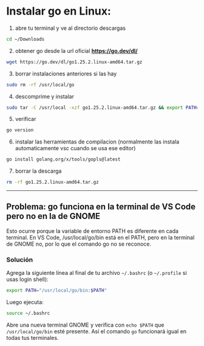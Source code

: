 # Instalar go en Linux:

1. abre tu terminal y ve al directorio descargas
```bash
cd ~/Downloads
```

2. obtener go desde la url oficial **https://go.dev/dl/**
```bash
wget https://go.dev/dl/go1.25.2.linux-amd64.tar.gz 
```

3. borrar instalaciones anteriores si las hay
```bash
sudo rm -rf /usr/local/go 
```

4. descomprime y instalar
```bash
sudo tar -C /usr/local -xzf go1.25.2.linux-amd64.tar.gz && export PATH=$PATH:/usr/local/go/bin
```

5. verificar
```bash
go version
```

6. instalar las herramientas de compilacion (normalmente las instala automaticamente vsc cuando se usa ese editor)
```bash
go install golang.org/x/tools/gopls@latest
```

7. borrar la descarga
```bash
rm -rf go1.25.2.linux-amd64.tar.gz
```
---

## Problema: go funciona en la terminal de VS Code pero no en la de GNOME

Esto ocurre porque la variable de entorno PATH es diferente en cada terminal. En VS Code, /usr/local/go/bin está en el PATH, pero en la terminal de GNOME no, por lo que el comando go no se reconoce.

### Solución

Agrega la siguiente línea al final de tu archivo `~/.bashrc` (o `~/.profile` si usas login shell):

```bash
export PATH="/usr/local/go/bin:$PATH"
```

Luego ejecuta:

```bash
source ~/.bashrc
```

Abre una nueva terminal GNOME y verifica con `echo $PATH` que `/usr/local/go/bin` esté presente. Así el comando `go` funcionará igual en todas tus terminales.




